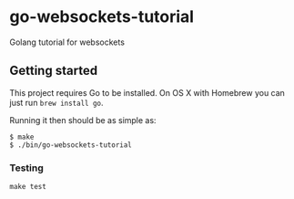 # go-websockets-tutorial

Golang tutorial for websockets

## Getting started

This project requires Go to be installed. On OS X with Homebrew you can just run `brew install go`.

Running it then should be as simple as:

```console
$ make
$ ./bin/go-websockets-tutorial
```

### Testing

``make test``